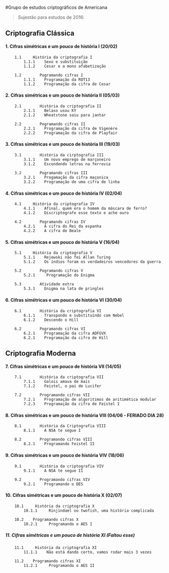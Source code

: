 #Grupo de estudos criptográficos de Americana
> Sujestão para estudos de 2016:

## Criptografia Clássica

#### 1. Cifras simétricas e um pouco de história I       (20/02)
        
        1.1     História da criptografia I
            1.1.1    Sexo e substituição
            1.1.2    Cesar e a mono afabetização

        1.2        Pogramando cifras I
            1.1.1    Programação da ROT13
            1.1.2    Programação da cifra de Cesar

#### 2. Cifras simétricas e um pouco de história II      (05/03)

        2.1        História da criptografia II
            2.1.1    Belaso usou KY
            2.1.2    Wheatstone saiu para jantar
            
        2.2        Pogramando cifras II
            2.2.1    Programação da cifra de Vigenère
            2.2.2    Programação da cifra de Playfair

#### 3. Cifras simétricas e um pouco de história III     (19/03)

        3.1        História da cirptografia III
            3.1.1    Um novo emprego de marçoneiro
            3.1.2    Escondendo letras na ferrovia

        3.2        Pogramando cifras III
            3.2.1    Progamação da cifra maçonica
            3.2.2    Programação de uma cifra de linha

#### 4. Cifras simétricas e um pouco de história IV      (02/04)

        4.1     História da criptografia IV
            4.1.1    Afinal, quem era o homem da máscara de ferro?
            4.1.2    Discriptografe esse texto e ache ouro

        4.2        Pogramando cifras IV
            4.2.1    A cifra do Rei da espanha
            4.2.2    A cifra de Beale

#### 5. Cifras simétricas e um pouco de história V       (16/04)

        5.1     História da criptografia V
            5.1.1    Rejewski não foi Allan Turing
            5.1.2    Os índios foram os verdadeiros vencedores da guerra

        5.2        Pogramando cifras V
            5.2.1     Programação do Enigma

        5.3        Atividade extra
            5.3.1    Enigma na lata de pringles

#### 6. Cifras simétricas e um pouco de história VI      (30/04)

        6.1        História da criptografia VI
            6.1.1    Transpondo e substituindo com Nebel
            6.1.2    Descendo o Hill
       
        6.2        Pogramando cifras VI
            6.2.1    Programação da cifra ADFGVX
            6.2.1    Programação da cifra de Hill

## Criptografia Moderna

#### 7. Cifras simétricas e um pouco de história VII     (14/05)

        7.1        História da criptografia VII
            7.1.1    Galois amava de mais
            7.1.2    Feistel, o pai de Lucifer

        7.2        Programando cifras VII
            7.2.1    Programação de algoritimos de aritimética modular
            7.2.3    Programação da cifra de Feistel I

#### 8.    Cifras simétricas e um pouco de história VIII     (04/06 - FERIADO DIA 28)

        8.1        História da Criptografia VIII
            8.1.1    A NSA te segue I

        8.2        Programando cifras VIII
            8.2.1    Programando Feistel II

#### 9.    Cifras simétricas e um pouco de história VIV     (18/06)

        9.1        História da criptografia VIV
            9.1.1    A NSA te segue II

        9.2        Programando cifras VIV
            9.2.1    Programando o DES

#### 10.    Cifras simétricas e um pouco de hístória X      (02/07)

        10.1     História da criptografia X
            10.1.1     Rinjindael ou twofish, uma história complicada

        10.2    Programando cifras X
            10.2.1     Programando o AES I

##### 11.    Cifras simétricas e um pouco de história XI    (Faltou esse)
       
        11.1     História da criptografia XI    
            11.1.1    Não está dando certo, vamos rodar mais 3 vezes

        11.2    Programando cifras XI
            11.2.1     Programando o AES II
